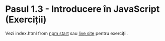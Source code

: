 # Pasul 1.3 - Introducere în JavaScript (Exerciții)

Vezi index.html from [npm start](http://localhost:8080/step1-03/exercise/) sau [live site](https://microsoft.github.io/frontend-bootcamp/step1-03/exercise/) pentru exerciții.
